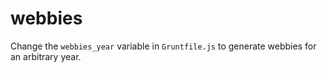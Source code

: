 webbies
=======
Change the `webbies_year` variable in `Gruntfile.js` to generate webbies for an arbitrary year.